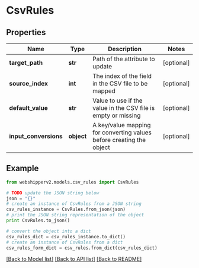 # CsvRules


## Properties
Name | Type | Description | Notes
------------ | ------------- | ------------- | -------------
**target_path** | **str** | Path of the attribute to update | [optional] 
**source_index** | **int** | The index of the field in the CSV file to be mapped | [optional] 
**default_value** | **str** | Value to use if the value in the CSV file is empty or missing | [optional] 
**input_conversions** | **object** | A key/value mapping for converting values before creating the object | [optional] 

## Example

```python
from webshipperv2.models.csv_rules import CsvRules

# TODO update the JSON string below
json = "{}"
# create an instance of CsvRules from a JSON string
csv_rules_instance = CsvRules.from_json(json)
# print the JSON string representation of the object
print CsvRules.to_json()

# convert the object into a dict
csv_rules_dict = csv_rules_instance.to_dict()
# create an instance of CsvRules from a dict
csv_rules_form_dict = csv_rules.from_dict(csv_rules_dict)
```
[[Back to Model list]](../README.md#documentation-for-models) [[Back to API list]](../README.md#documentation-for-api-endpoints) [[Back to README]](../README.md)


